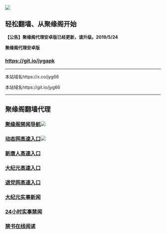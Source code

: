 ![](https://raw.githubusercontent.com/hao369/a/master/j.jpg)



## 轻松翻墙、从聚缘阁开始



**【公告】聚缘阁代理安卓版已经更新，请升级。2019/5/24**

 
**聚缘阁代理安卓版**
### https://git.io/jygapk  

***

本站域名https://x.co/jyg66 

本站域名https://git.io/jyg66



***




## 聚缘阁翻墙代理 



### [聚缘阁禁闻导航](https://123.fusyb.xyz)![](https://raw.githubusercontent.com/hao369/a/master/jyg.gif)



### [动态网高速入口](https://cold-sunset-4348.rew43fsa.workers.dev/-----http://hao149.ie99.eu.org/)![](https://raw.githubusercontent.com/hao369/a/master/jygdl.gif)


### [新唐人高速入口](https://cold-sunset-4348.rew43fsa.workers.dev/-----http://hao149.ie99.eu.org/)

### [大纪元高速入口](https://cold-sunset-4348.rew43fsa.workers.dev/-----http://hao149.ie99.eu.org/)

### [退党网高速入口](https://cold-sunset-4348.rew43fsa.workers.dev/-----http://hao149.ie99.eu.org/)






### [大纪元实事新闻](https://git.io/fjmgE)

### [24小时实事禁闻](https://git.io/fj3Go)

### [禁书在线阅读](https://git.io/fjJ5Z)







